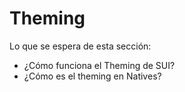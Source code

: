 # Theming

Lo que se espera de esta sección:
- ¿Cómo funciona el Theming de SUI?
- ¿Cómo es el theming en Natives?